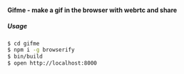 #### Gifme - make a gif in the browser with webrtc and share

##### Usage
```bash
$ cd gifme
$ npm i -g browserify
$ bin/build
$ open http://localhost:8000
```